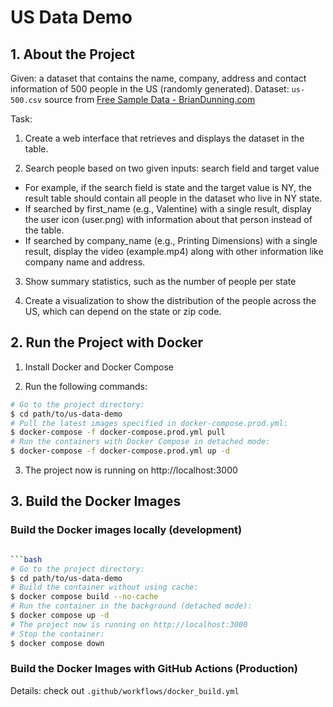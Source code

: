 # US Data Demo

## 1. About the Project

Given: a dataset that contains the name, company, address and contact information of 500 people in the US (randomly generated).
Dataset: `us-500.csv` source from [Free Sample Data - BrianDunning.com](https://www.briandunning.com/sample-data/)

Task:

1. Create a web interface that retrieves and displays the dataset in the table.

2. Search people based on two given inputs: search field and target value
- For example, if the search field is state and the target value is NY, the result table should contain all people in the dataset who live in NY state.
- If searched by first_name (e.g., Valentine) with a single result, display the user icon (user.png) with information about that person instead of the table.
- If searched by company_name (e.g., Printing Dimensions) with a single result, display the video (example.mp4) along with other information like company name and address.

3. Show summary statistics, such as the number of people per state

4. Create a visualization to show the distribution of the people across the US, which can depend on the state or zip code.

## 2. Run the Project with Docker

1. Install Docker and Docker Compose

2. Run the following commands:

```bash
# Go to the project directory:
$ cd path/to/us-data-demo
# Pull the latest images specified in docker-compose.prod.yml:
$ docker-compose -f docker-compose.prod.yml pull
# Run the containers with Docker Compose in detached mode:
$ docker-compose -f docker-compose.prod.yml up -d
```

3. The project now is running on http://localhost:3000

## 3. Build the Docker Images

### Build the Docker images locally (development)

```bash

```bash
# Go to the project directory:
$ cd path/to/us-data-demo
# Build the container without using cache:
$ docker compose build --no-cache
# Run the container in the background (detached mode):
$ docker compose up -d
# The project now is running on http://localhost:3000
# Stop the container:
$ docker compose down
```

### Build the Docker Images with GitHub Actions (Production)

Details: check out `.github/workflows/docker_build.yml`
